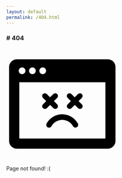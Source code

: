 ```yaml
---
layout: default
permalink: /404.html
---
```

<div class="space-y-6">
  <h3># 404</h3>
  <svg height="300" width="300" xmlns="http://www.w3.org/2000/svg" viewBox="0 0 100 100"><switch><g><path d="M90.5 10.1h-81c-3.9 0-7 3.2-7 7v65.8c0 3.9 3.2 7 7 7h80.9c3.9 0 7-3.1 7-7V17.1c.1-3.9-3.1-7-6.9-7zm-58 7.2c1.7 0 3 1.4 3 3 0 1.7-1.4 3-3 3-1.7 0-3-1.4-3-3 0-1.7 1.3-3 3-3zm-9.2 0c1.7 0 3 1.4 3 3 0 1.7-1.4 3-3 3-1.7 0-3-1.4-3-3 0-1.7 1.4-3 3-3zm-9.2 0c1.7 0 3 1.4 3 3 0 1.7-1.4 3-3 3-1.7 0-3-1.4-3-3 0-1.7 1.4-3 3-3zm74.3 63c0 .3-.2.5-.5.5H12.1c-.3 0-.5-.2-.5-.5V30.6h76.8v49.7z"/><path d="M32.8 53.7c.5.5 1.1.7 1.7.7.6 0 1.2-.2 1.7-.7l2.9-2.9 2.9 2.9c.5.5 1.1.7 1.7.7.6 0 1.2-.2 1.7-.7.9-.9.9-2.5 0-3.4l-2.9-2.9 2.9-2.9c.9-.9.9-2.4 0-3.4-.9-.9-2.5-.9-3.4 0L39 44l-2.9-2.9c-.9-.9-2.5-.9-3.4 0-.9.9-.9 2.4 0 3.4l2.9 2.9-2.9 2.9c-.9.9-.9 2.4.1 3.4zM54.8 53.7c.5.5 1.1.7 1.7.7.6 0 1.2-.2 1.7-.7l2.9-2.9 2.9 2.9c.5.5 1.1.7 1.7.7.6 0 1.2-.2 1.7-.7.9-.9.9-2.5 0-3.4l-2.9-2.9 2.9-2.9c.9-.9.9-2.4 0-3.4-.9-.9-2.5-.9-3.4 0L61 44l-2.9-2.9c-.9-.9-2.5-.9-3.4 0-.9.9-.9 2.4 0 3.4l2.9 2.9-2.9 2.9c-.9.9-.9 2.4.1 3.4zM36 67.4c-.7 1.2-.3 2.7.9 3.4.4.2.8.3 1.2.3.9 0 1.7-.4 2.2-1.3 2-3.4 5.7-5.6 9.6-5.6s7.6 2.1 9.6 5.6c.7 1.2 2.2 1.6 3.4.9 1.2-.7 1.6-2.2.9-3.4-2.9-5-8.2-8.1-14-8.1S38.9 62.4 36 67.4z"/></g></switch></svg>
  <p>Page not found! :(</p>
</div>  